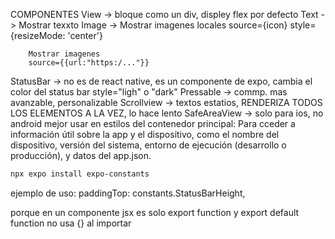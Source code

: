 COMPONENTES
View -> bloque como un div, displey flex por defecto
Text -> Mostrar texxto
Image -> Mostrar imagenes locales
        source={icon}
        style={resizeMode: 'center'}

        Mostrar imagenes
        source={{url:"https:/..."}}
StatusBar -> no es de react native, es un componente de expo, cambia el color del status bar
        style="ligh" o "dark"
Pressable -> commp. mas avanzable, personalizable
Scrollview -> textos estatios, RENDERIZA TODOS LOS ELEMENTOS A LA VEZ, lo hace lento
SafeAreaView -> solo para ios, no android mejor usar en estilos del contenedor principal:
Para cceder a información útil sobre la app y el dispositivo, como el nombre del dispositivo, versión del sistema, entorno de ejecución (desarrollo o producción), y datos del app.json.

```bash
npx expo install expo-constants
```

ejemplo de uso:
        paddingTop: constants.StatusBarHeight,

porque en un componente jsx es solo export function y  export default function no usa {} al importar




    
